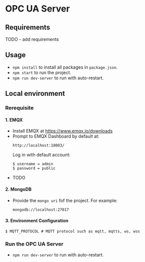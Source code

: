 # OPC UA Server

## Requirements
TODO - add requirements

## Usage
- `npm install` to install all packages in `package.json`.
- `npm start` to run the project.
- `npm run dev-server` to run with auto-restart.

## Local environment

### Rerequisite

#### 1. EMQX
- Install EMQX at https://www.emqx.io/downloads
- Prompt to EMQX Dashboard by default at:
    ```shell
    http://localhost:18083/
    ```
  Log in with default account:
    ```shell
    $ username = admin
    $ password = public
    ```
- TODO

#### 2. MongoDB
- Provide the `mongo uri` fof the project. For example:
    ```shell
    mongodb://localhost:27017
    ```

#### 3. Environment Configuration
```shell
$ MQTT_PROTOCOL # MQTT protocol such as mqtt, mqtts, ws, wss
```

### Run the OPC UA Server
- `npm run dev-server` to run with auto-restart.